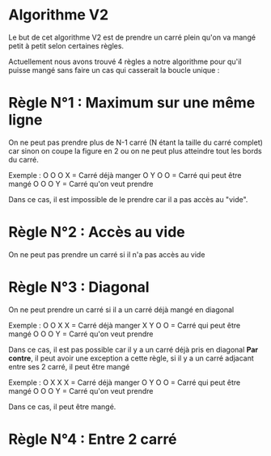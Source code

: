 # Algorithme V2

Le but de cet algorithme V2 est de prendre un carré plein qu'on va mangé petit à petit selon certaines règles.

Actuellement nous avons trouvé 4 règles a notre algorithme pour qu'il puisse mangé sans faire un cas qui casserait la boucle unique : 

# Règle N°1 : Maximum sur une même ligne

On ne peut pas prendre plus de N-1 carré (N étant la taille du carré complet) car sinon on coupe la figure en 2 ou on ne peut plus atteindre tout les bords du carré.

Exemple :
O O O     X = Carré déjà manger
O Y O     O = Carré qui peut être mangé
O O O     Y = Carré qu'on veut prendre

Dans ce cas, il est impossible de le prendre car il a pas accès au "vide".

# Règle N°2 : Accès au vide

On ne peut pas prendre un carré si il n'a pas accès au vide 

# Règle N°3 : Diagonal 

On ne peut prendre un carré si il a un carré déjà mangé en diagonal 

Exemple :
O O X     X = Carré déjà manger
X Y O     O = Carré qui peut être mangé
O O O     Y = Carré qu'on veut prendre

Dans ce cas, il est pas possible car il y a un carré déjà pris en diagonal 
**Par contre**, il peut avoir une exception a cette règle, si il y a un carré adjacant entre ses 2 carré, il peut être mangé 

Exemple :
O X X     X = Carré déjà manger
O Y O     O = Carré qui peut être mangé
O O O     Y = Carré qu'on veut prendre

Dans ce cas, il peut être mangé.

# Règle N°4 : Entre 2 carré 


